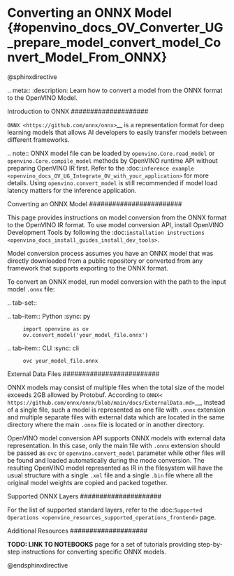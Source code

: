 # Converting an ONNX Model {#openvino_docs_OV_Converter_UG_prepare_model_convert_model_Convert_Model_From_ONNX}

@sphinxdirective

.. meta::
   :description: Learn how to convert a model from the
                 ONNX format to the OpenVINO Model.

Introduction to ONNX
####################

`ONNX <https://github.com/onnx/onnx>`__ is a representation format for deep learning models that allows AI developers to easily transfer models between different frameworks.

.. note:: ONNX model file can be loaded by ``openvino.Core.read_model`` or ``openvino.Core.compile_model`` methods by OpenVINO runtime API without preparing OpenVINO IR first. Refer to the :doc:`inference example <openvino_docs_OV_UG_Integrate_OV_with_your_application>` for more details. Using ``openvino.convert_model`` is still recommended if model load latency matters for the inference application.

Converting an ONNX Model
########################

This page provides instructions on model conversion from the ONNX format to the OpenVINO IR format. To use model conversion API, install OpenVINO Development Tools by following the :doc:`installation instructions <openvino_docs_install_guides_install_dev_tools>`.

Model conversion process assumes you have an ONNX model that was directly downloaded from a public repository or converted from any framework that supports exporting to the ONNX format.

To convert an ONNX model, run model conversion with the path to the input model ``.onnx`` file:

.. tab-set::

   .. tab-item:: Python
      :sync: py

         import openvino as ov
         ov.convert_model('your_model_file.onnx')

   .. tab-item:: CLI
      :sync: cli

         ovc your_model_file.onnx

External Data Files
#########################

ONNX models may consist of multiple files when the total size of the model exceeds 2GB allowed by Protobuf. According to `ONNX< https://github.com/onnx/onnx/blob/main/docs/ExternalData.md>`__, instead of a single file, such a model is represented as one file with ``.onnx`` extension and multiple separate files with external data which are located in the same directory where the main ``.onnx`` file is located or in another directory.

OpenVINO model conversion API supports ONNX models with external data representation. In this case, only the main file with ``.onnx`` extension should be passed as ``ovc`` or ``openvino.convert_model`` parameter while other files will be found and loaded automatically during the mode conversion. The resulting OpenVINO model represented as IR in the filesystem will have the usual structure with a single ``.xml`` file and a single ``.bin`` file where all the original model weights are copied and packed together.

Supported ONNX Layers
#####################

For the list of supported standard layers, refer to the :doc:`Supported Operations <openvino_resources_supported_operations_frontend>` page.

Additional Resources
####################

**TODO: LINK TO NOTEBOOKS** page for a set of tutorials providing step-by-step instructions for converting specific ONNX models.

@endsphinxdirective
